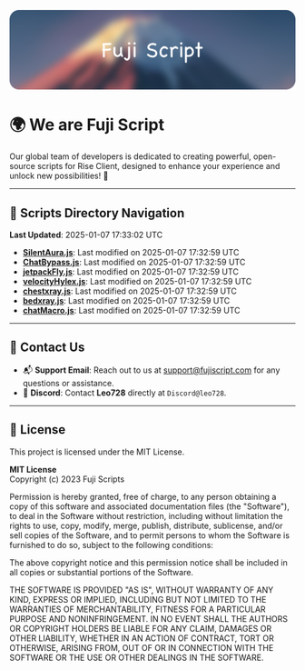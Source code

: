 ![Banner](.github/b.webp)

# 🌍 **We are Fuji Script**

Our global team of developers is dedicated to creating powerful, open-source scripts for Rise Client, designed to enhance your experience and unlock new possibilities! 🌟

---
<!-- SCRIPTS_NAVIGATION_START -->
## 📂 **Scripts Directory Navigation**

**Last Updated**: 2025-01-07 17:33:02 UTC

- **[SilentAura.js](scripts/SilentAura.js)**: Last modified on 2025-01-07 17:32:59 UTC
- **[ChatBypass.js](scripts/ChatBypass.js)**: Last modified on 2025-01-07 17:32:59 UTC
- **[jetpackFly.js](scripts/jetpackFly.js)**: Last modified on 2025-01-07 17:32:59 UTC
- **[velocityHylex.js](scripts/velocityHylex.js)**: Last modified on 2025-01-07 17:32:59 UTC
- **[chestxray.js](scripts/chestxray.js)**: Last modified on 2025-01-07 17:32:59 UTC
- **[bedxray.js](scripts/bedxray.js)**: Last modified on 2025-01-07 17:32:59 UTC
- **[chatMacro.js](scripts/chatMacro.js)**: Last modified on 2025-01-07 17:32:59 UTC

<!-- SCRIPTS_NAVIGATION_END -->

---

## 💬 **Contact Us**  
- 📬 **Support Email**: Reach out to us at [support@fujiscript.com](mailto:support@fujiscript.com) for any questions or assistance.  
- 💬 **Discord**: Contact **Leo728** directly at `Discord@leo728`.

---

## 📜 **License**

This project is licensed under the MIT License.  

**MIT License**  
Copyright (c) 2023 Fuji Scripts  

Permission is hereby granted, free of charge, to any person obtaining a copy of this software and associated documentation files (the "Software"), to deal in the Software without restriction, including without limitation the rights to use, copy, modify, merge, publish, distribute, sublicense, and/or sell copies of the Software, and to permit persons to whom the Software is furnished to do so, subject to the following conditions:  

The above copyright notice and this permission notice shall be included in all copies or substantial portions of the Software.  

THE SOFTWARE IS PROVIDED "AS IS", WITHOUT WARRANTY OF ANY KIND, EXPRESS OR IMPLIED, INCLUDING BUT NOT LIMITED TO THE WARRANTIES OF MERCHANTABILITY, FITNESS FOR A PARTICULAR PURPOSE AND NONINFRINGEMENT. IN NO EVENT SHALL THE AUTHORS OR COPYRIGHT HOLDERS BE LIABLE FOR ANY CLAIM, DAMAGES OR OTHER LIABILITY, WHETHER IN AN ACTION OF CONTRACT, TORT OR OTHERWISE, ARISING FROM, OUT OF OR IN CONNECTION WITH THE SOFTWARE OR THE USE OR OTHER DEALINGS IN THE SOFTWARE.  
